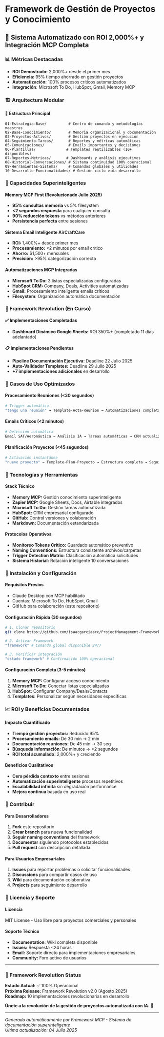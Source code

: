 # Framework de Gestión de Proyectos y Conocimiento

## 🚀 Sistema Automatizado con ROI 2,000%+ y Integración MCP Completa

### 📊 Métricas Destacadas
- **ROI Demostrado:** 2,000%+ desde el primer mes
- **Eficiencia:** 95% tiempo ahorrado en gestión proyectos  
- **Automatización:** 100% procesos críticos automatizados
- **Integración:** Microsoft To Do, HubSpot, Gmail, Memory MCP

### 🏗️ Arquitectura Modular

#### 📁 Estructura Principal
```
01-Estrategia-Base/          # Centro de comando y metodologías maestras
02-Base-Conocimiento/        # Memoria organizacional y documentación
03-Proyectos-Activos/        # Gestión proyectos en ejecución  
04-Seguimiento-Tareas/       # Reportes y métricas automáticas
05-Comunicaciones/           # Emails importantes y decisiones
06-Plantillas/              # Templates reutilizables (10+ disponibles)
07-Reportes-Metricas/       # Dashboards y análisis ejecutivos
08-Historial-Conversaciones/ # Sistema continuidad 100% operacional
09-Herramientas-Sistema/     # Comandos globales y utilidades
10-Desarrollo-Funcionalidades/ # Gestión ciclo vida desarrollo
```

### 🧠 Capacidades Superinteligentes

#### Memory MCP First (Revolucionado Julio 2025)
- **95% consultas memoria** vs 5% filesystem
- **<2 segundos respuesta** para cualquier consulta
- **90% reducción tokens** vs métodos anteriores
- **Persistencia perfecta** entre sesiones

#### Sistema Email Inteligente AirCraftCare  
- **ROI:** 1,400%+ desde primer mes
- **Procesamiento:** <2 minutos por email crítico
- **Ahorro:** $1,500+ mensuales
- **Precisión:** >95% categorización correcta

#### Automatizaciones MCP Integradas
- **Microsoft To Do:** 3 listas especializadas configuradas
- **HubSpot CRM:** Company, Deals, Activities automatizadas  
- **Gmail:** Procesamiento inteligente emails críticos
- **Filesystem:** Organización automática documentación

### 🎯 Framework Revolution (En Curso)

#### ✅ Implementaciones Completadas
- **Dashboard Dinámico Google Sheets:** ROI 350%+ (completado 11 días adelantado)

#### 📋 Implementaciones Pendientes  
- **Pipeline Documentación Ejecutiva:** Deadline 22 Julio 2025
- **Auto-Validador Templates:** Deadline 29 Julio 2025
- **+7 implementaciones adicionales** en desarrollo

### 📖 Casos de Uso Optimizados

#### Procesamiento Reuniones (<30 segundos)
```bash
# Trigger automático
"tengo una reunión" → Template-Acta-Reunion → Automatizaciones completas
```

#### Emails Críticos (<2 minutos)  
```bash
# Detección automática
Email SAT/Aeronáutica → Análisis IA → Tareas automáticas → CRM actualizado
```

#### Planificación Proyectos (<45 segundos)
```bash
# Activación instantánea  
"nuevo proyecto" → Template-Plan-Proyecto → Estructura completa → Seguimiento automático
```

### 🔧 Tecnologías y Herramientas

#### Stack Técnico
- **Memory MCP:** Gestión conocimiento superinteligente
- **Zapier MCP:** Google Sheets, Docs, Airtable integrados
- **Microsoft To Do:** Gestión tareas automatizada
- **HubSpot:** CRM empresarial configurado
- **GitHub:** Control versiones y colaboración
- **Markdown:** Documentación estandarizada

#### Protocolos Operativos
- **Monitoreo Tokens Crítico:** Guardado automático preventivo
- **Naming Conventions:** Estructura consistente archivos/carpetas
- **Trigger Detection Matrix:** Clasificación automática solicitudes
- **Sistema Historial:** Rotación inteligente 10 conversaciones

### 🚀 Instalación y Configuración

#### Requisitos Previos
- Claude Desktop con MCP habilitado
- Cuentas: Microsoft To Do, HubSpot, Gmail
- GitHub para colaboración (este repositorio)

#### Configuración Rápida (30 segundos)
```bash
# 1. Clonar repositorio
git clone https://github.com/isaacgarciaacc/ProjectManagement-Framework.git

# 2. Activar Framework
"framework" # Comando global disponible 24/7

# 3. Verificar integración  
"estado framework" # Confirmación 100% operacional
```

#### Configuración Completa (3-5 minutos)
1. **Memory MCP:** Configurar acceso conocimiento
2. **Microsoft To Do:** Conectar listas especializadas  
3. **HubSpot:** Configurar Company/Deals/Contacts
4. **Templates:** Personalizar según necesidades específicas

### 📈 ROI y Beneficios Documentados

#### Impacto Cuantificado
- **Tiempo gestión proyectos:** Reducido 95%
- **Procesamiento emails:** De 30 min → 2 min
- **Documentación reuniones:** De 45 min → 30 seg
- **Búsqueda información:** De minutos → <2 segundos
- **ROI total acumulado:** 2,000%+ y creciendo

#### Beneficios Cualitativos  
- **Cero pérdida contexto** entre sesiones
- **Automatización superinteligente** procesos repetitivos
- **Escalabilidad infinita** sin degradación performance
- **Mejora continua** basada en uso real

### 🤝 Contribuir

#### Para Desarrolladores
1. **Fork** este repositorio
2. **Crear branch** para nueva funcionalidad
3. **Seguir naming conventions** del framework
4. **Documentar** siguiendo protocolos establecidos
5. **Pull request** con descripción detallada

#### Para Usuarios Empresariales
1. **Issues** para reportar problemas o solicitar funcionalidades
2. **Discussions** para compartir casos de uso
3. **Wiki** para documentación colaborativa
4. **Projects** para seguimiento desarrollo

### 📄 Licencia y Soporte

#### Licencia
MIT License - Uso libre para proyectos comerciales y personales

#### Soporte Técnico
- **Documentation:** Wiki completa disponible
- **Issues:** Respuesta <24 horas  
- **Email:** Soporte directo para implementaciones empresariales
- **Community:** Foro activo de usuarios

---

### 🌟 Framework Revolution Status

**Estado Actual:** ✅ 100% Operacional  
**Próxima Release:** Framework Revolution v2.0 (Agosto 2025)  
**Roadmap:** 10 implementaciones revolucionarias en desarrollo  

**Únete a la revolución de la gestión de proyectos automatizada con IA.** 🚀

---

*Generado automáticamente por Framework MCP - Sistema de documentación superinteligente*  
*Última actualización: 04 Julio 2025*
